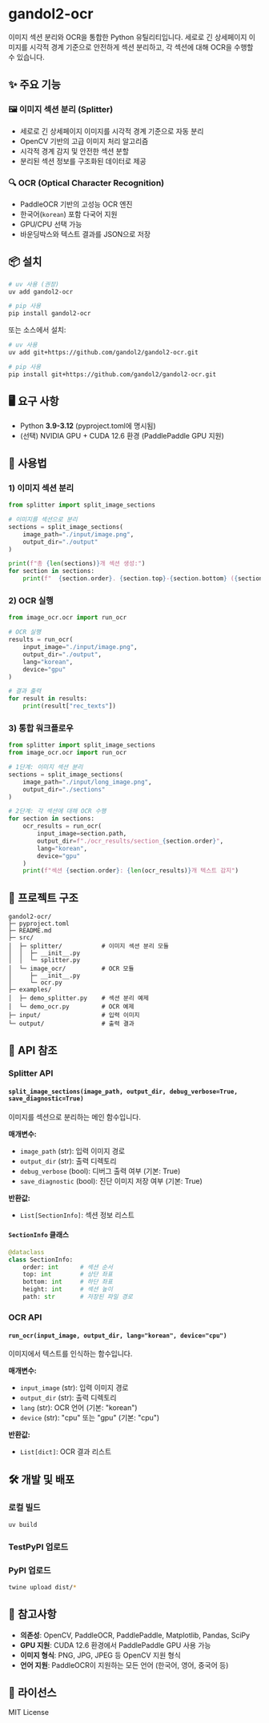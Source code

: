 # gandol2-ocr

이미지 섹션 분리와 OCR을 통합한 Python 유틸리티입니다. 세로로 긴 상세페이지 이미지를 시각적 경계 기준으로 안전하게 섹션 분리하고, 각 섹션에 대해 OCR을 수행할 수 있습니다.

## ✨ 주요 기능

### 🖼️ 이미지 섹션 분리 (Splitter)

- 세로로 긴 상세페이지 이미지를 시각적 경계 기준으로 자동 분리
- OpenCV 기반의 고급 이미지 처리 알고리즘
- 시각적 경계 감지 및 안전한 섹션 분할
- 분리된 섹션 정보를 구조화된 데이터로 제공

### 🔍 OCR (Optical Character Recognition)

- PaddleOCR 기반의 고성능 OCR 엔진
- 한국어(`korean`) 포함 다국어 지원
- GPU/CPU 선택 가능
- 바운딩박스와 텍스트 결과를 JSON으로 저장

## 📦 설치

```bash
# uv 사용 (권장)
uv add gandol2-ocr

# pip 사용
pip install gandol2-ocr
```

또는 소스에서 설치:

```bash
# uv 사용
uv add git+https://github.com/gandol2/gandol2-ocr.git

# pip 사용
pip install git+https://github.com/gandol2/gandol2-ocr.git
```

## 🖥️ 요구 사항

- Python **3.9-3.12** (pyproject.toml에 명시됨)
- (선택) NVIDIA GPU + CUDA 12.6 환경 (PaddlePaddle GPU 지원)

## 🚀 사용법

### 1) 이미지 섹션 분리

```python
from splitter import split_image_sections

# 이미지를 섹션으로 분리
sections = split_image_sections(
    image_path="./input/image.png",
    output_dir="./output"
)

print(f"총 {len(sections)}개 섹션 생성:")
for section in sections:
    print(f"  {section.order}. {section.top}-{section.bottom} ({section.height}px)")
```

### 2) OCR 실행

```python
from image_ocr.ocr import run_ocr

# OCR 실행
results = run_ocr(
    input_image="./input/image.png",
    output_dir="./output",
    lang="korean",
    device="gpu"
)

# 결과 출력
for result in results:
    print(result["rec_texts"])
```

### 3) 통합 워크플로우

```python
from splitter import split_image_sections
from image_ocr.ocr import run_ocr

# 1단계: 이미지 섹션 분리
sections = split_image_sections(
    image_path="./input/long_image.png",
    output_dir="./sections"
)

# 2단계: 각 섹션에 대해 OCR 수행
for section in sections:
    ocr_results = run_ocr(
        input_image=section.path,
        output_dir=f"./ocr_results/section_{section.order}",
        lang="korean",
        device="gpu"
    )
    print(f"섹션 {section.order}: {len(ocr_results)}개 텍스트 감지")
```

## 🧱 프로젝트 구조

```
gandol2-ocr/
├─ pyproject.toml
├─ README.md
├─ src/
│  ├─ splitter/           # 이미지 섹션 분리 모듈
│  │  ├─ __init__.py
│  │  └─ splitter.py
│  └─ image_ocr/          # OCR 모듈
│     ├─ __init__.py
│     └─ ocr.py
├─ examples/
│  ├─ demo_splitter.py    # 섹션 분리 예제
│  └─ demo_ocr.py         # OCR 예제
├─ input/                 # 입력 이미지
└─ output/                # 출력 결과
```

## 🔧 API 참조

### Splitter API

#### `split_image_sections(image_path, output_dir, debug_verbose=True, save_diagnostic=True)`

이미지를 섹션으로 분리하는 메인 함수입니다.

**매개변수:**

- `image_path` (str): 입력 이미지 경로
- `output_dir` (str): 출력 디렉토리
- `debug_verbose` (bool): 디버그 출력 여부 (기본: True)
- `save_diagnostic` (bool): 진단 이미지 저장 여부 (기본: True)

**반환값:**

- `List[SectionInfo]`: 섹션 정보 리스트

#### `SectionInfo` 클래스

```python
@dataclass
class SectionInfo:
    order: int      # 섹션 순서
    top: int        # 상단 좌표
    bottom: int     # 하단 좌표
    height: int     # 섹션 높이
    path: str       # 저장된 파일 경로
```

### OCR API

#### `run_ocr(input_image, output_dir, lang="korean", device="cpu")`

이미지에서 텍스트를 인식하는 함수입니다.

**매개변수:**

- `input_image` (str): 입력 이미지 경로
- `output_dir` (str): 출력 디렉토리
- `lang` (str): OCR 언어 (기본: "korean")
- `device` (str): "cpu" 또는 "gpu" (기본: "cpu")

**반환값:**

- `List[dict]`: OCR 결과 리스트

## 🛠️ 개발 및 배포

### 로컬 빌드

```bash
uv build
```

### TestPyPI 업로드

### PyPI 업로드

```bash
twine upload dist/*
```

## 🔎 참고사항

- **의존성**: OpenCV, PaddleOCR, PaddlePaddle, Matplotlib, Pandas, SciPy
- **GPU 지원**: CUDA 12.6 환경에서 PaddlePaddle GPU 사용 가능
- **이미지 형식**: PNG, JPG, JPEG 등 OpenCV 지원 형식
- **언어 지원**: PaddleOCR이 지원하는 모든 언어 (한국어, 영어, 중국어 등)

## 📄 라이선스

MIT License
